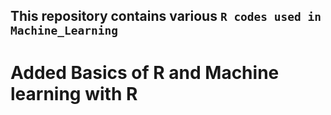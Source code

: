 ## This repository contains various `R codes used in Machine_Learning`

# Added Basics of R and Machine learning with R

